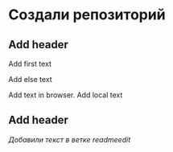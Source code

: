 # Создали репозиторий
## Add header

Add first text

Add else text

Add text in browser. Add local text

## Add header
*Добавили текст в ветке readmeedit*